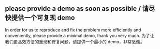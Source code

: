 ## please provide a demo as soon as possible / 请尽快提供一个可复现 demo
In order for us to reproduce and fix the problem more efficiently and conveniently, please provide a minimal demo, thank you very much.
为了让我们更高效方便的重现和修复问题，请提供一个最小的 demo，非常感谢。
